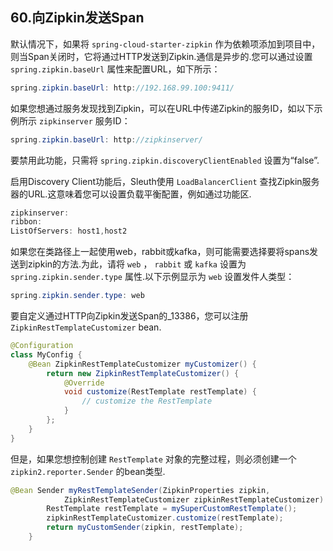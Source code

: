 ## 60.向Zipkin发送Span

默认情况下，如果将 `spring-cloud-starter-zipkin` 作为依赖项添加到项目中，则当Span关闭时，它将通过HTTP发送到Zipkin.通信是异步的.您可以通过设置 `spring.zipkin.baseUrl` 属性来配置URL，如下所示：

```java
spring.zipkin.baseUrl: http://192.168.99.100:9411/
```

如果您想通过服务发现找到Zipkin，可以在URL中传递Zipkin的服务ID，如以下示例所示 `zipkinserver` 服务ID：

```java
spring.zipkin.baseUrl: http://zipkinserver/
```

要禁用此功能，只需将 `spring.zipkin.discoveryClientEnabled` 设置为“false”.

启用Discovery Client功能后，Sleuth使用 `LoadBalancerClient` 查找Zipkin服务器的URL.这意味着您可以设置负载平衡配置，例如通过功能区.

```java
zipkinserver:
ribbon:
ListOfServers: host1,host2
```

如果您在类路径上一起使用web，rabbit或kafka，则可能需要选择要将spans发送到zipkin的方法.为此，请将 `web` ， `rabbit` 或 `kafka` 设置为 `spring.zipkin.sender.type` 属性.以下示例显示为 `web` 设置发件人类型：

```java
spring.zipkin.sender.type: web
```

要自定义通过HTTP向Zipkin发送Span的_13386，您可以注册 `ZipkinRestTemplateCustomizer`  bean.

```java
@Configuration
class MyConfig {
	@Bean ZipkinRestTemplateCustomizer myCustomizer() {
		return new ZipkinRestTemplateCustomizer() {
			@Override
			void customize(RestTemplate restTemplate) {
				// customize the RestTemplate
			}
		};
	}
}
```

但是，如果您想控制创建 `RestTemplate` 对象的完整过程，则必须创建一个 `zipkin2.reporter.Sender` 的bean类型.

```java
@Bean Sender myRestTemplateSender(ZipkinProperties zipkin,
			ZipkinRestTemplateCustomizer zipkinRestTemplateCustomizer) {
		RestTemplate restTemplate = mySuperCustomRestTemplate();
		zipkinRestTemplateCustomizer.customize(restTemplate);
		return myCustomSender(zipkin, restTemplate);
	}
```
